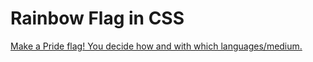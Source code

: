 # Rainbow Flag in CSS

[Make a Pride flag! You decide how and with which languages/medium.](https://buttondown.email/cassidoo/archive/strive-to-do-better-but-dont-beat-yourself-up-for/)
